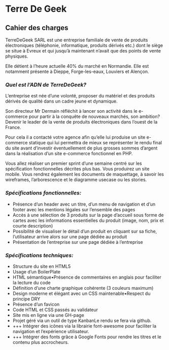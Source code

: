 # **Terre De Geek**

## **Cahier des charges**

TerreDeGeek SARL est une entreprise familiale de vente de produits électroniques (téléphonie, informatique, produits dérivés etc.) 
dont le siège se situe à Evreux et qui jusqu’à maintenant n’avait que des points de vente physiques.
 
Elle détient à l’heure actuelle 40% du marché en Normandie. Elle est notamment présente à Dieppe, Forge-les-eaux, Louviers et Alençon. 

### ***Quel est l’ADN de TerreDeGeek?*** 

L’entreprise est née d’une volonté, proposer du matériel et des produits dérivés de qualité dans un cadre jeune et dynamique.

Son directeur Mr Dermain réfléchit à lancer son activité dans le e-commerce pour partir à la conquête de nouveaux marchés, son ambition? 
Devenir le leader de la vente de produits électroniques dans l’ouest de la France.
 
Pour cela il a contacté votre agence afin qu’elle lui produise un site e-commerce statique qui lui permettra de mieux se représenter 
le rendu final du site avant d’investir éventuellement de plus grosses sommes d’argent dans la réalisation d’un site e-commerce fonctionnel en PHP.

Vous allez réaliser un premier sprint d’une semaine centré sur les spécification fonctionnelles décrites plus bas. Vous produirez un site mobile. 
Vous rendrez également les documents de maquettage, à savoir les wireframes, l’arborescence et le diagramme usecase ou les stories.

### ***Spécifications fonctionnelles:***
- Présence d’un header avec un titre, d’un menu de navigation et d’un footer avec les mentions légales sur l’ensemble des pages
- Accès à une sélection de 3 produits sur la page d’accueil sous forme de cartes avec les informations essentielles du produit (image, nom, prix et courte description)
- Possibilité de visualiser le détail d’un produit en cliquant sur sa fiche, l’utilisateur arrive alors sur une page dédiée au produit
- Présentation de l’entreprise sur une page dédiée à l’entreprise

### ***Spécifications techniques:***
- Structure du site en HTML5
- Usage d’un BoilerPlate
- HTML sémantique•Présence de commentaires en anglais pour faciliter la lecture du code
- Définition d’une charte graphique cohérente (3 couleurs maximum)
- Design moderne et élégant avec un CSS maintenable•Respect du principe DRY
- Présence d’un favicon
- Code HTML et CSS passés au validateur
- Site mis en ligne via une GH-page
- Projet géré via un outil de type KanbanLe rendu se fera via github. 
- +++ Intégrer des icônes via la librairie font-awesome pour faciliter la navigation et l’expérience utilisateur.
- +++ Intégrer des fonts grâce à Google Fonts pour rendre les titres et le contenu plus accrocheurs.

